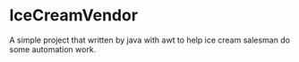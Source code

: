 # IceCreamVendor
A simple project that written by java with awt to help ice cream salesman do some automation work.
